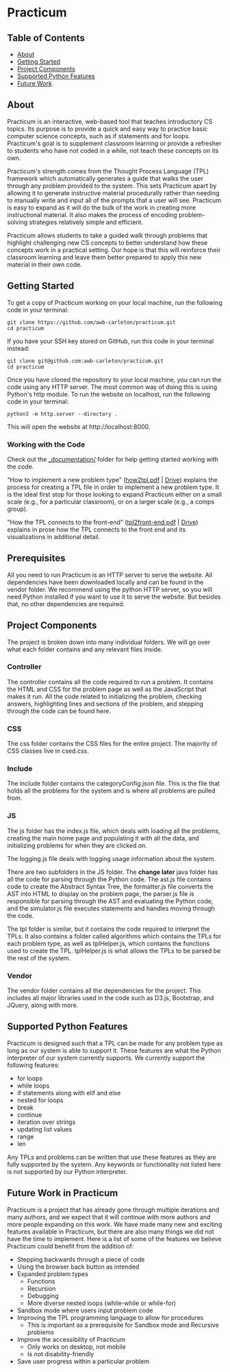 # Practicum

## Table of Contents

- [About](#about)
- [Getting Started](#getting_started)
- [Project Components](#components)
- [Supported Python Features](#features)
- [Future Work](#future)

## About <a name = "about"></a>

Practicum is an interactive, web-based tool that teaches introductory CS topics. Its purpose is to provide a quick and easy way to practice basic computer science concepts, such as if statements and for loops. Practicum's goal is to supplement classroom learning or provide a refresher to students who have not coded in a while, not teach these concepts on its own. 

Practicum's strength comes from the Thought Process Language (TPL) framework which automatically generates a guide that walks the user through any problem provided to the system. This sets Practicum apart by allowing it to generate instructive material procedurally rather than needing to manually write and input all of the prompts that a user will see. Practicum is easy to expand as it will do the bulk of the work in creating more instructional material. It also makes the process of encoding problem-solving strategies relatively simple and efficient.

Practicum allows students to take a guided walk through problems that highlight challenging new CS concepts to better understand how these concepts work in a practical setting. Our hope is that this will reinforce their classroom learning and leave them better prepared to apply this new material in their own code.

## Getting Started <a name = "getting_started"></a>

To get a copy of Practicum working on your local machine, run the following code in your terminal:

```
git clone https://github.com/awb-carleton/practicum.git
cd practicum
```

If you have your SSH key stored on GitHub, run this code in your terminal instead:

```
git clone git@github.com:awb-carleton/practicum.git
cd practicum
```

Once you have cloned the repository to your local machine, you can run the code using any HTTP server. The most common way of doing this is using Python's http module. To run the website on localhost, run the following code in your terminal:

```
python3 -m http.server --directory .
```

This will open the website at http://localhost:8000.

### Working with the Code

Check out the [_documentation/](https://github.com/awb-carleton/practicum/tree/master/_documentation) folder for help getting started working with the code.

"How to implement a new problem type" ([how2tpl.pdf](https://github.com/awb-carleton/practicum/tree/master/_documentation/how2tpl.pdf) | [Drive](https://docs.google.com/document/d/1eg8Tox9nYs7trHIMKeAPPXxesR0sKyPjBCj5IUvd2pQ/edit?usp=sharing)) explains the process for creating a TPL file in order to implement a new problem type. It is the ideal first stop for those looking to expand Practicum either on a small scale (e.g., for a particular classroom), or on a larger scale (e.g., a comps group).

"How the TPL connects to the front-end" ([tpl2front-end.pdf](https://github.com/awb-carleton/practicum/tree/master/_documentation/tpl2front-end.pdf) | [Drive](https://docs.google.com/document/d/1egbUw6Iy0888BOBr29NdAMZ4O1p3XycoqHWDFYtrAd8/edit?usp=sharing)) explains in prose how the TPL connects to the front end and its visualizations in additional detail.

## Prerequisites

All you need to run Practicum is an HTTP server to serve the website. All dependencies have been downloaded locally and can be found in the vendor folder. We recommend using the python HTTP server, so you will need Python installed if you want to use it to serve the website. But besides that, no other dependencies are required.

## Project Components <a name = "components"></a>

The project is broken down into many individual folders. We will go over what each folder contains and any relevant files inside.

### Controller

The controller contains all the code required to run a problem. It contains the HTML and CSS for the problem page as well as the JavaScript that makes it run. All the code related to initializing the problem, checking answers, highlighting lines and sections of the problem, and stepping through the code can be found here.

### CSS

The css folder contains the CSS files for the entire project. The majority of CSS classes live in csed.css.

### Include

The include folder contains the categoryConfig.json file. This is the file that holds all the problems for the system and is where all problems are pulled from. 

### JS

The js folder has the index.js file, which deals with loading all the problems, creating the main home page and populating it with all the data, and initializing problems for when they are clicked on.

The logging.js file deals with logging usage information about the system.

There are two subfolders in the JS folder. The **change later** java folder has all the code for parsing through the Python code. The ast.js file contains code to create the Abstract Syntax Tree, the formatter.js file converts the AST into HTML to display on the problem page, the parser.js file is responsible for parsing through the AST and evaluating the Python code, and the simulator.js file executes statements and handles moving through the code.

The tpl folder is similar, but it contains the code required to interpret the TPLs. It also contains a folder called algorithms which contains the TPLs for each problem type, as well as tplHelper.js, which contains the functions used to create the TPL. tplHelper.js is what allows the TPLs to be parsed be the rest of the system.

### Vendor

The vendor folder contains all the dependencies for the project. This includes all major libraries used in the code such as D3.js, Bootstrap, and JQuery, along with more.

## Supported Python Features <a name = "features"></a>

Practicum is designed such that a TPL can be made for any problem type as long as our system is able to support it. These features are what the Python interpreter of our system currently supports. We currently support the following features:

- for loops
- while loops
- if statements along with elif and else
- nested for loops
- break
- continue
- iteration over strings
- updating list values
- range
- len

Any TPLs and problems can be written that use these features as they are fully supported by the system. Any keywords or functionality not listed here is not supported by our Python interpreter.

## Future Work in Practicum <a name = "future"></a>

Practicum is a project that has already gone through multiple iterations and many authors, and we expect that it will continue with more authors and more people expanding on this work.
We have made many new and exciting features available in Practicum, but there are also many things we did not have the time to implement.
Here is a list of some of the features we believe Practicum could benefit from the addition of:

- Stepping backwards through a piece of code
- Using the browser back button as intended
- Expanded problem types
    * Functions
    * Recursion
    * Debugging
    * More diverse nested loops (while-while or while-for)
- Sandbox mode where users input problem code
- Improving the TPL programming language to allow for procedures
    * This is important as a prerequisite for Sandbox mode and Recursive problems
- Improve the accessibility of Practicum
    * Only works on desktop, not mobile
    * Is not disability-friendly
- Save user progress within a particular problem 
